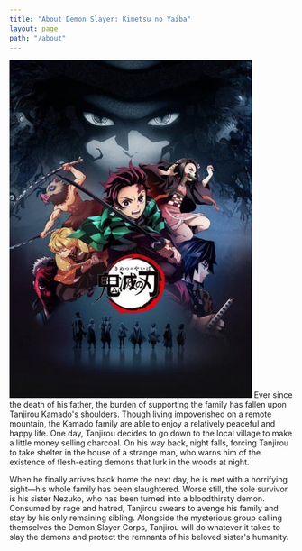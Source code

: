 ```yaml
---
title: "About Demon Slayer: Kimetsu no Yaiba"
layout: page
path: "/about"
---
```


![Demon Slayer](99889l.jpg)
Ever since the death of his father, the burden of supporting the family has fallen upon Tanjirou Kamado's shoulders. Though living impoverished on a remote mountain, the Kamado family are able to enjoy a relatively peaceful and happy life. One day, Tanjirou decides to go down to the local village to make a little money selling charcoal. On his way back, night falls, forcing Tanjirou to take shelter in the house of a strange man, who warns him of the existence of flesh-eating demons that lurk in the woods at night.

When he finally arrives back home the next day, he is met with a horrifying sight—his whole family has been slaughtered. Worse still, the sole survivor is his sister Nezuko, who has been turned into a bloodthirsty demon. Consumed by rage and hatred, Tanjirou swears to avenge his family and stay by his only remaining sibling. Alongside the mysterious group calling themselves the Demon Slayer Corps, Tanjirou will do whatever it takes to slay the demons and protect the remnants of his beloved sister's humanity.